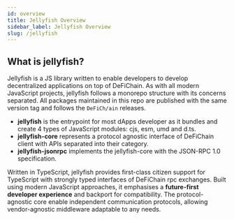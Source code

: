 ```yaml
---
id: overview
title: Jellyfish Overview
sidebar_label: Jellyfish Overview
slug: /jellyfish
---
```


## What is jellyfish?

Jellyfish is a JS library written to enable developers to develop decentralized applications on top of DeFiChain. As
with all modern JavaScript projects, jellyfish follows a monorepo structure with its concerns separated. All packages
maintained in this repo are published with the same version tag and follows the `DeFiCh/ain` releases.

- **jellyfish** is the entrypoint for most dApps developer as it bundles and create 4 types of JavaScript modules:
  cjs, esm, umd and d.ts.
- **jellyfish-core** represents a protocol agnostic interface of DeFiChain client with APIs separated into their
  category.
- **jellyfish-jsonrpc** implements the jellyfish-core with the JSON-RPC 1.0 specification.

Written in TypeScript, jellyfish provides first-class citizen support for TypeScript with strongly typed interfaces of
DeFiChain rpc exchanges. Built using modern JavaScript approaches, it emphasises a **future-first developer experience** 
and backport for compatibility. The protocol-agnostic core enable independent communication protocols, allowing
vendor-agnostic middleware adaptable to any needs.
